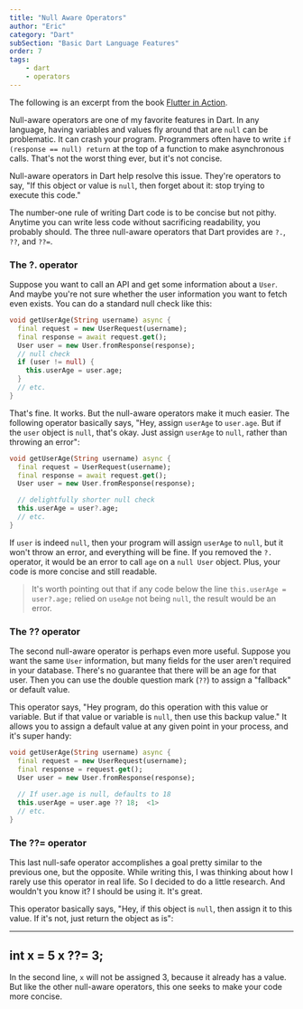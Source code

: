 ```yaml
---
title: "Null Aware Operators"
author: "Eric"
category: "Dart"
subSection: "Basic Dart Language Features"
order: 7
tags:
    - dart
    - operators
---
```


<span class='lesson-intro-statement'>
The following is an excerpt from the book <a href="">Flutter in Action</a>.
</span>

Null-aware operators are one of my favorite features in Dart. In any language, having variables and values fly around that are `null` can be problematic. It can crash your program. Programmers often have to write `if (response == null) return` at the top of a function to make asynchronous calls. That's not the worst thing ever, but it's not concise.

Null-aware operators in Dart help resolve this issue. They're operators to say, "If this object or value is `null`, then forget about it: stop trying to execute this code."

The number-one rule of writing Dart code is to be concise but not pithy. Anytime you can write less code without sacrificing readability, you probably should. The three null-aware operators that Dart provides are `?.`, `??`, and `??=`.

### The ?. operator

Suppose you want to call an API and get some information about a `User`. And maybe you're not sure whether the user information you want to fetch even exists. You can do a standard null check like this:

```dart
void getUserAge(String username) async {
  final request = new UserRequest(username);
  final response = await request.get();
  User user = new User.fromResponse(response);
  // null check
  if (user != null) {
    this.userAge = user.age;
  }
  // etc.
}
```

That's fine. It works. But the null-aware operators make it much easier. The following operator basically says, "Hey, assign `userAge` to `user.age`. But if the `user` object is `null`, that's okay. Just assign `userAge` to `null`, rather than throwing an error":

```dart
void getUserAge(String username) async {
  final request = UserRequest(username);
  final response = await request.get();
  User user = new User.fromResponse(response);

  // delightfully shorter null check
  this.userAge = user?.age; 
  // etc.
}
```

If `user` is indeed `null`, then your program will assign `userAge` to `null`, but it won't throw an error, and everything will be fine. If you removed the `?.` operator, it would be an error to call `age` on a `null User` object. Plus, your code is more concise and still readable.

> It's worth pointing out that if any code below the line `this.userAge = user?.age;` relied on `useAge` not being `null`, the result would be an error.

### The ?? operator

The second null-aware operator is perhaps even more useful. Suppose you want the same `User` information, but many fields for the user aren't required in your database. There's no guarantee that there will be an age for that user. Then you can use the double question mark (`??`) to assign a "fallback" or default value.

This operator says, "Hey program, do this operation with this value or variable. But if that value or variable is `null`, then use this backup value." It allows you to assign a default value at any given point in your process, and it's super handy:

```dart
void getUserAge(String username) async {
  final request = new UserRequest(username);
  final response = request.get();
  User user = new User.fromResponse(response);
  
  // If user.age is null, defaults to 18
  this.userAge = user.age ?? 18;  <1>
  // etc.
}
```


### The ??= operator

This last null-safe operator accomplishes a goal pretty similar to the previous one, but the opposite. While writing this, I was thinking about how I rarely use this operator in real life. So I decided to do a little research. And wouldn't you know it? I should be using it. It's great.

This operator basically says, "Hey, if this object is `null`, then assign it to this value. If it's not, just return the object as is":

----
int x = 5
x ??= 3;
----

In the second line, `x` will not be assigned 3, because it already has a value. But like the other null-aware operators, this one seeks to make your code more concise.